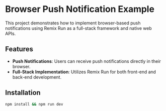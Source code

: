 # Browser Push Notification Example

This project demonstrates how to implement browser-based push notifications using Remix Run as a full-stack framework and native web APIs.

## Features

- **Push Notifications**: Users can receive push notifications directly in their browser.
- **Full-Stack Implementation**: Utilizes Remix Run for both front-end and back-end development.

## Installation

```bash
npm install && npm run dev
```
